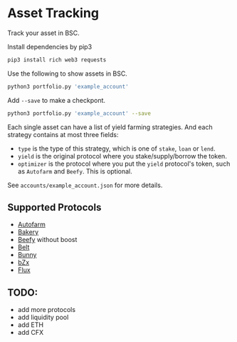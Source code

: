 # Asset Tracking

Track your asset in BSC.

Install dependencies by pip3

```bash
pip3 install rich web3 requests
```

Use the following to show assets in BSC.

```bash
python3 portfolio.py 'example_account'
```

Add `--save` to make a checkpont.

```bash
python3 portfolio.py 'example_account' --save
```

Each single asset can have a list of yield farming strategies. And each strategy contains at most three fields:

+ `type` is the type of this strategy, which is one of `stake`, `loan` or `lend`.
+ `yield` is the original protocol where you stake/supply/borrow the token.
+ `optimizer` is the protocol where you put the `yield` protocol's token, such as `Autofarm` and `Beefy`. This is optional.

See `accounts/example_account.json` for more details.

## Supported Protocols

+ [Autofarm](https://autofarm.network/)
+ [Bakery](https://www.bakeryswap.org)
+ [Beefy](https://beefy.finance/) without boost
+ [Belt](https://belt.fi/)
+ [Bunny](https://pancakebunny.finance/)
+ [bZx](https://bsc.fulcrum.trade/farm)
+ [Flux](https://flux.01.finance/bsc/)

## TODO:
  + add more protocols
  + add liquidity pool
  + add ETH
  + add CFX
